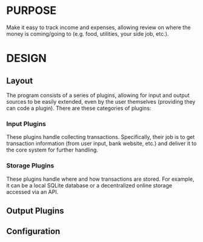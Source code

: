 # PURPOSE

Make it easy to track income and expenses, allowing review on where
the money is coming/going to (e.g. food, utilities, your side job, etc.).

# DESIGN

## Layout

The program consists of a series of plugins, allowing for input and output
sources to be easily extended, even by the user themselves (providing
they can code a plugin). There are these categories of plugins:

### Input Plugins

These plugins handle collecting transactions.
Specifically, their job is to get transaction information (from user input,
bank website, etc.) and deliver it to the core system for further handling.

### Storage Plugins

These plugins handle where and how transactions are stored. For example,
it can be a local SQLite database or a decentralized online storage accessed
via an API.

## Output Plugins

## Configuration
